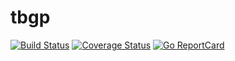 # tbgp

[![Build Status](https://travis-ci.org/taktv6/tbgp.svg?branch=master)](https://travis-ci.org/taktv6/tbgp)
[![Coverage Status](https://coveralls.io/repos/taktv6/tbgp/badge.svg?branch=master&service=github)](https://coveralls.io/github/taktv6/tbgp?branch=master)
[![Go ReportCard](http://goreportcard.com/badge/taktv6/tbgp)](http://goreportcard.com/report/taktv6/tbgp)